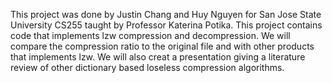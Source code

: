 This project was done by Justin Chang and Huy Nguyen for San Jose State University CS255 taught by Professor Katerina Potika. This project contains code that implements lzw compression and decompression. We will compare the compression ratio to the original file and with other products that implements lzw. We will also creat a presentation giving a literature review of other dictionary based loseless compression algorithms.
